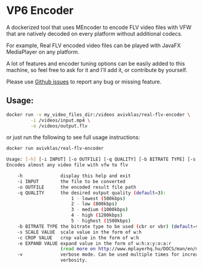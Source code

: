 VP6 Encoder
================

A dockerized tool that uses MEncoder to encode FLV video files with VFW that are natively decoded on every platform without additional codecs. 

For example, Real FLV encoded video files can be played with JavaFX MediaPlayer on any platform.

A lot of features and encoder tuning options can be easily added to this machine, so feel free to ask for it and I'll add it, or contribute by yourself. 

Please use [Github issues](https://github.com/avivklas/real-flv-encoder/issues/new) to report any bug or missing feature.


Usage:
------
```bash
docker run -v my_video_files_dir:/videos avivklas/real-flv-encoder \
         -i /videos/input.mp4 \
         -o /videos/output.flv
```

or just run the following to see full usage instructions:
```bash
docker run avivklas/real-flv-encoder

Usage: [-h] [-i INPUT] [-o OUTFILE] [-q QUALITY] [-b BITRATE TYPE] [-s SCALE VALUE] [-c CROP VALUE]...
Encodes almost any video file with vfw to flv

    -h              display this help and exit
    -i INPUT        the file to be converted
    -o OUTFILE      the encoded result file path
    -q QUALITY      the desired output quality (default=3):
                        1 - lowest (500kbps)
                        2 - low (800kbps)
                        3 - medium (1000kbps)
                        4 - high (1200kbps)
                        5 - highest (1500kbps)
    -b BITRATE TYPE the bitrate type to be used (cbr or vbr) (default=vbr).
    -s SCALE VALUE  scale value in the form of w:h
    -c CROP VALUE   crop value in the form of w:h
    -e EXPAND VALUE expand value in the form of w:h:x:y:o:a:r
                    (read more on http://www.mplayerhq.hu/DOCS/man/en/mplayer.1.html#VIDEO FILTERS)
    -v              verbose mode. Can be used multiple times for increased
                    verbosity.

```

